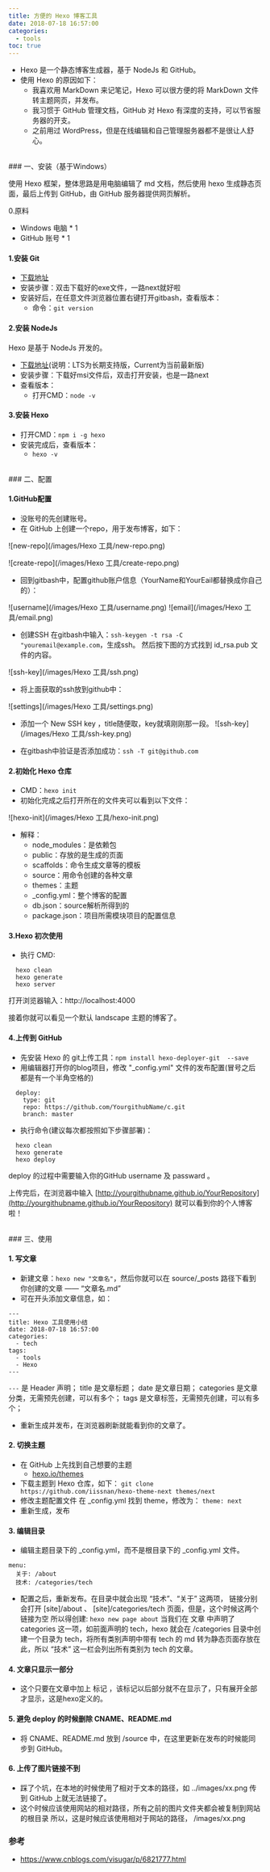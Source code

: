 ```yaml
---
title: 方便的 Hexo 博客工具
date: 2018-07-18 16:57:00
categories:
  - tools
toc: true
---
```


* Hexo 是一个静态博客生成器，基于 NodeJs 和 GitHub。 
* 使用 Hexo 的原因如下：
  * 我喜欢用 MarkDown 来记笔记，Hexo 可以很方便的将 MarkDown 文件转主题网页，并发布。
  * 我习惯于 GitHub 管理文档，GitHub 对 Hexo 有深度的支持，可以节省服务器的开支。
  * 之前用过 WordPress，但是在线编辑和自己管理服务器都不是很让人舒心。
<!--more-->

<br/>
### 一、安装（基于Windows）

使用 Hexo 框架，整体思路是用电脑编辑了 md 文档，然后使用 hexo 生成静态页面，最后上传到 GitHub，由 GitHub 服务器提供网页解析。

0.原料
  * Windows 电脑 * 1
  * GitHub 账号 * 1

#### 1.安装 Git
  * [下载地址]( https://git-scm.com)
  * 安装步骤：双击下载好的exe文件，一路next就好啦
  * 安装好后，在任意文件浏览器位置右键打开gitbash，查看版本： 
    * 命令：`git version`

#### 2.安装 NodeJs
Hexo 是基于 NodeJs 开发的。
   * [下载地址](https://nodejs.org/en/)(说明：LTS为长期支持版，Current为当前最新版) 
   * 安装步骤：下载好msi文件后，双击打开安装，也是一路next 
   * 查看版本：
     * 打开CMD：`node -v`

#### 3.安装 Hexo
   * 打开CMD：`npm i -g hexo`
   * 安装完成后，查看版本：
     * `hexo -v`

<br/>
### 二、配置

#### 1.GitHub配置

  * 没账号的先创建账号。
  * 在 GitHub 上创建一个repo，用于发布博客，如下：

  ![new-repo](/images/Hexo 工具/new-repo.png)

  ![create-repo](/images/Hexo 工具/create-repo.png)

  * 回到gitbash中，配置github账户信息（YourName和YourEail都替换成你自己的）：

  ![username](/images/Hexo 工具/username.png)
  ![email](/images/Hexo 工具/email.png)

  * 创建SSH
    在gitbash中输入：`ssh-keygen -t rsa -C "youremail@example.com`，生成ssh。
    然后按下图的方式找到 id_rsa.pub 文件的内容。

  ![ssh-key](/images/Hexo 工具/ssh.png)

  * 将上面获取的ssh放到github中：

  ![settings](/images/Hexo 工具/settings.png)

  * 添加一个 New SSH key ，title随便取，key就填刚刚那一段。
    ![ssh-key](/images/Hexo 工具/ssh-key.png)

  * 在gitbash中验证是否添加成功：`ssh -T git@github.com`

#### 2.初始化 Hexo 仓库

  * CMD：`hexo init`
  * 初始化完成之后打开所在的文件夹可以看到以下文件： 

  ![hexo-init](/images/Hexo 工具/hexo-init.png)

  * 解释： 
    * node_modules：是依赖包
    * public：存放的是生成的页面
    * scaffolds：命令生成文章等的模板
    * source：用命令创建的各种文章
    * themes：主题
    * _config.yml：整个博客的配置
    * db.json：source解析所得到的
    * package.json：项目所需模块项目的配置信息

#### 3.Hexo 初次使用

  * 执行 CMD:
```
  hexo clean
  hexo generate
  hexo server
```
  打开浏览器输入：http://localhost:4000

  接着你就可以看见一个默认 landscape 主题的博客了。

#### 4.上传到 GitHub

  * 先安装 Hexo 的 git上传工具：`npm install hexo-deployer-git  --save`
  * 用编辑器打开你的blog项目，修改 "_config.yml" 文件的发布配置(冒号之后都是有一个半角空格的)
```
  deploy:
    type: git
    repo: https://github.com/YourgithubName/c.git
    branch: master
```
  * 执行命令(建议每次都按照如下步骤部署)：

```
  hexo clean
  hexo generate
  hexo deploy
```
  deploy 的过程中需要输入你的GitHub username 及 passward 。

  上传完后，在浏览器中输入 [http://yourgithubname.github.io/YourRepository](http://yourgithubname.github.io/YourRepository) 就可以看到你的个人博客啦！

<br/>
### 三、使用

#### 1. 写文章

  * 新建文章：`hexo new "文章名"`，然后你就可以在 source/_posts 路径下看到你创建的文章 —— “文章名.md”
  * 可在开头添加文章信息，如：

  ```
  ---
  title: Hexo 工具使用小结
  date: 2018-07-18 16:57:00
  categories:
    - tech
  tags:
    - tools
    - Hexo
  ---
  ```

  `---` 是 Header 声明；
  title 是文章标题；
  date  是文章日期；
  categories 是文章分类，无需预先创建，可以有多个；
  tags  是文章标签，无需预先创建，可以有多个；

  * 重新生成并发布，在浏览器刷新就能看到你的文章了。

#### 2. 切换主题
* 在 GitHub 上先找到自己想要的主题
  * [hexo.io/themes](https://hexo.io/themes/)
* 下载主题到 Hexo 仓库，如下：
  `git clone https://github.com/iissnan/hexo-theme-next themes/next`
* 修改主题配置文件
  在 _config.yml 找到 theme，修改为：
  `theme: next`
* 重新生成，发布

#### 3. 编辑目录
* 编辑主题目录下的 _config.yml，而不是根目录下的 _config.yml 文件。
```
menu:
  关于: /about
  技术: /categories/tech
```
* 配置之后，重新发布。在目录中就会出现 “技术”、“关于” 这两项，
  链接分别会打开 [site]/about 、 [site]/categories/tech 页面，但是，这个时候这两个链接为空
  所以得创建:
    `hexo new page about`
  当我们在 文章 中声明了 categories 这一项，如前面声明的 tech，hexo 就会在 /categories 目录中创建一个目录为 tech，将所有类别声明中带有 tech 的 md 转为静态页面存放在此，所以 “技术” 这一栏会列出所有类别为 tech 的文章。
#### 4. 文章只显示一部分
* 这个只要在文章中加上 <!--more--> 标记 ，该标记以后部分就不在显示了，只有展开全部才显示，这是hexo定义的。 

#### 5. 避免 deploy 的时候删除 CNAME、README.md
* 将 CNAME、README.md 放到 /source 中，在这里更新在发布的时候能同步到 GitHub。

#### 6. 上传了图片链接不到
* 踩了个坑，在本地的时候使用了相对于文本的路径，如 ../images/xx.png
  传到 GitHub 上就无法链接了。
* 这个时候应该使用网站的相对路径，所有之前的图片文件夹都会被复制到网站的根目录
  所以，这是时候应该使用相对于网站的路径， /images/xx.png

### 参考

* https://www.cnblogs.com/visugar/p/6821777.html
